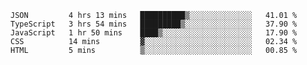 <!--START_SECTION:waka-->

```text
JSON         4 hrs 13 mins   ██████████▒░░░░░░░░░░░░░░   41.01 %
TypeScript   3 hrs 54 mins   █████████▒░░░░░░░░░░░░░░░   37.90 %
JavaScript   1 hr 50 mins    ████▒░░░░░░░░░░░░░░░░░░░░   17.90 %
CSS          14 mins         ▓░░░░░░░░░░░░░░░░░░░░░░░░   02.34 %
HTML         5 mins          ▒░░░░░░░░░░░░░░░░░░░░░░░░   00.85 %
```

<!--END_SECTION:waka-->


<!--
**Leorio21/Leorio21** is a ✨ _special_ ✨ repository because its `README.md` (this file) appears on your GitHub profile.

Here are some ideas to get you started:

- 🔭 I’m currently working on ...
- 🌱 I’m currently learning ...
- 👯 I’m looking to collaborate on ...
- 🤔 I’m looking for help with ...
- 💬 Ask me about ...
- 📫 How to reach me: ...
- 😄 Pronouns: ...
- ⚡ Fun fact: ...
-->
